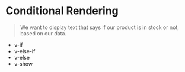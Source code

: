 # Conditional Rendering
> We want to display text that says if our product is in stock or not,
 based on our data.

- v-if
- v-else-if
- v-else
- v-show